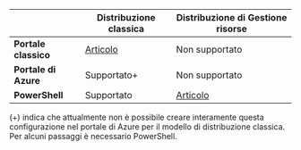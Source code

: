 | | **Distribuzione classica** | **Distribuzione di Gestione risorse** |
|----------------------------------------|--------------|------------------------|
| **Portale classico** | [Articolo](../articles/vpn-gateway/vpn-gateway-point-to-site-create.md) | Non supportato |
| **Portale di Azure** | Supportato+ | Non supportato |
| **PowerShell** | Supportato | [Articolo](../articles/vpn-gateway/vpn-gateway-howto-point-to-site-rm-ps.md)|

(+) indica che attualmente non è possibile creare interamente questa configurazione nel portale di Azure per il modello di distribuzione classica. Per alcuni passaggi è necessario PowerShell.

<!---HONumber=AcomDC_0921_2016-->